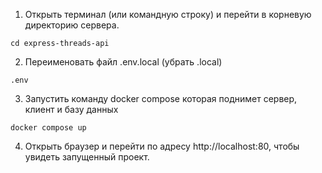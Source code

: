 1. Открыть терминал (или командную строку) и перейти в корневую директорию сервера.
```
cd express-threads-api
```

2. Переименовать файл .env.local (убрать .local)
```
.env
```

3. Запустить команду docker compose которая поднимет сервер, клиент и базу данных
```
docker compose up
```

4. Открыть браузер и перейти по адресу http://localhost:80, чтобы увидеть запущенный проект.
